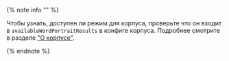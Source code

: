 {% note info "" %}

Чтобы узнать, доступен ли режим для корпуса, проверьте что он входит в `availableWordPortraitResults` в конфиге корпуса.
Подробнее смотрите в разделе ["О корпусе"](/about-api/corpus).

{% endnote %}
